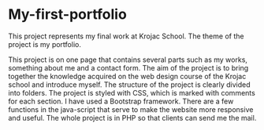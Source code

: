 # My-first-portfolio

 This project represents my final work at Krojac School. The theme of the project is my portfolio.
 
This project is on one page that contains several parts such as my works, something about me and a contact form. The aim of the project is to bring together the knowledge acquired on the web design course of the Krojac school and introduce myself.
The structure of the project is clearly divided into folders.
The project is styled with CSS, which is marked with comments for each section.
I have used a Bootstrap framework. There are a few functions in the java-script that serve to make the website more responsive and useful.
The whole project is in PHP so that clients can send me the mail.
